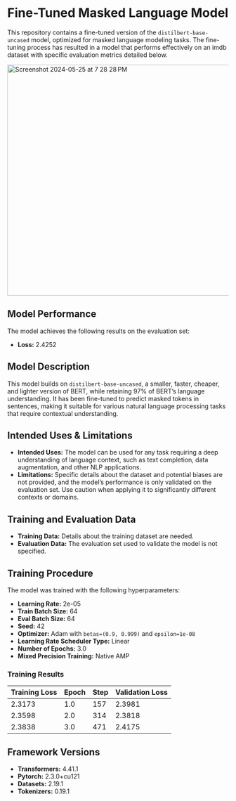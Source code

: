 # Fine-Tuned Masked Language Model

This repository contains a fine-tuned version of the `distilbert-base-uncased` model, optimized for masked language modeling tasks. The fine-tuning process has resulted in a model that performs effectively on an imdb dataset with specific evaluation metrics detailed below.

<img width="526" alt="Screenshot 2024-05-25 at 7 28 28 PM" src="https://github.com/cxx5208/Finetuned-MLM-accelerate/assets/76988460/fd53f4b0-cfb5-4866-a8e7-2222618698b9">

## Model Performance

The model achieves the following results on the evaluation set:

- **Loss:** 2.4252

## Model Description

This model builds on `distilbert-base-uncased`, a smaller, faster, cheaper, and lighter version of BERT, while retaining 97% of BERT’s language understanding. It has been fine-tuned to predict masked tokens in sentences, making it suitable for various natural language processing tasks that require contextual understanding.

## Intended Uses & Limitations

- **Intended Uses:** The model can be used for any task requiring a deep understanding of language context, such as text completion, data augmentation, and other NLP applications.
- **Limitations:** Specific details about the dataset and potential biases are not provided, and the model’s performance is only validated on the evaluation set. Use caution when applying it to significantly different contexts or domains.

## Training and Evaluation Data

- **Training Data:** Details about the training dataset are needed.
- **Evaluation Data:** The evaluation set used to validate the model is not specified. 

## Training Procedure

The model was trained with the following hyperparameters:

- **Learning Rate:** 2e-05
- **Train Batch Size:** 64
- **Eval Batch Size:** 64
- **Seed:** 42
- **Optimizer:** Adam with `betas=(0.9, 0.999)` and `epsilon=1e-08`
- **Learning Rate Scheduler Type:** Linear
- **Number of Epochs:** 3.0
- **Mixed Precision Training:** Native AMP

### Training Results

| Training Loss | Epoch | Step | Validation Loss |
|---------------|-------|------|-----------------|
| 2.3173        | 1.0   | 157  | 2.3981          |
| 2.3598        | 2.0   | 314  | 2.3818          |
| 2.3838        | 3.0   | 471  | 2.4175          |

## Framework Versions

- **Transformers:** 4.41.1
- **Pytorch:** 2.3.0+cu121
- **Datasets:** 2.19.1
- **Tokenizers:** 0.19.1



